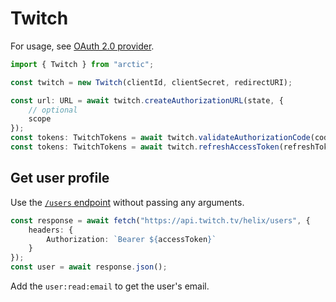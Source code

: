 # Twitch

For usage, see [OAuth 2.0 provider](../oauth2.md).

```ts
import { Twitch } from "arctic";

const twitch = new Twitch(clientId, clientSecret, redirectURI);
```

```ts
const url: URL = await twitch.createAuthorizationURL(state, {
	// optional
	scope
});
const tokens: TwitchTokens = await twitch.validateAuthorizationCode(code);
const tokens: TwitchTokens = await twitch.refreshAccessToken(refreshToken);
```

## Get user profile

Use the [`/users` endpoint](https://dev.twitch.tv/docs/api/reference/#get-users) without passing any arguments.

```ts
const response = await fetch("https://api.twitch.tv/helix/users", {
	headers: {
		Authorization: `Bearer ${accessToken}`
	}
});
const user = await response.json();
```

Add the `user:read:email` to get the user's email.
